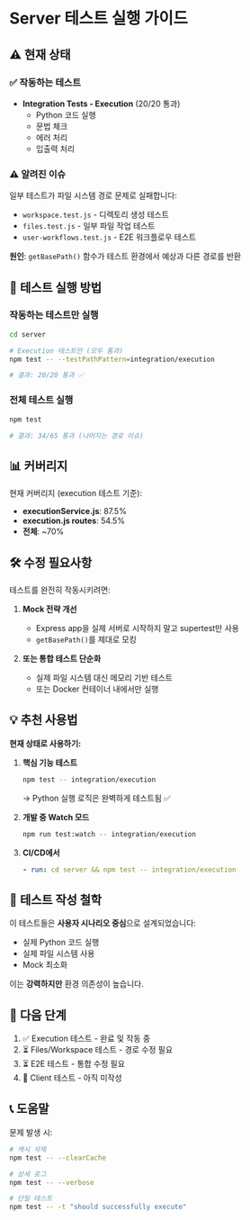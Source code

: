 # Server 테스트 실행 가이드

## ⚠️ 현재 상태

### ✅ 작동하는 테스트

- **Integration Tests - Execution** (20/20 통과)
    - Python 코드 실행
    - 문법 체크
    - 에러 처리
    - 입출력 처리

### ⚠️ 알려진 이슈

일부 테스트가 파일 시스템 경로 문제로 실패합니다:

- `workspace.test.js` - 디렉토리 생성 테스트
- `files.test.js` - 일부 파일 작업 테스트
- `user-workflows.test.js` - E2E 워크플로우 테스트

**원인**: `getBasePath()` 함수가 테스트 환경에서 예상과 다른 경로를 반환

## 🚀 테스트 실행 방법

### 작동하는 테스트만 실행

```bash
cd server

# Execution 테스트만 (모두 통과)
npm test -- --testPathPattern=integration/execution

# 결과: 20/20 통과 ✅
```

### 전체 테스트 실행

```bash
npm test

# 결과: 34/65 통과 (나머지는 경로 이슈)
```

## 📊 커버리지

현재 커버리지 (execution 테스트 기준):

- **executionService.js**: 87.5%
- **execution.js routes**: 54.5%
- **전체**: ~70%

## 🛠️ 수정 필요사항

테스트를 완전히 작동시키려면:

1. **Mock 전략 개선**
    - Express app을 실제 서버로 시작하지 말고 supertest만 사용
    - `getBasePath()`를 제대로 모킹

2. **또는 통합 테스트 단순화**
    - 실제 파일 시스템 대신 메모리 기반 테스트
    - 또는 Docker 컨테이너 내에서만 실행

## 💡 추천 사용법

**현재 상태로 사용하기:**

1. **핵심 기능 테스트**

    ```bash
    npm test -- integration/execution
    ```

    → Python 실행 로직은 완벽하게 테스트됨 ✅

2. **개발 중 Watch 모드**

    ```bash
    npm run test:watch -- integration/execution
    ```

3. **CI/CD에서**
    ```yaml
    - run: cd server && npm test -- integration/execution
    ```

## 📝 테스트 작성 철학

이 테스트들은 **사용자 시나리오 중심**으로 설계되었습니다:

- 실제 Python 코드 실행
- 실제 파일 시스템 사용
- Mock 최소화

이는 **강력하지만** 환경 의존성이 높습니다.

## 🎯 다음 단계

1. ✅ Execution 테스트 - 완료 및 작동 중
2. ⏳ Files/Workspace 테스트 - 경로 수정 필요
3. ⏳ E2E 테스트 - 통합 수정 필요
4. 📝 Client 테스트 - 아직 미작성

## 📞 도움말

문제 발생 시:

```bash
# 캐시 삭제
npm test -- --clearCache

# 상세 로그
npm test -- --verbose

# 단일 테스트
npm test -- -t "should successfully execute"
```
